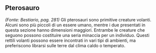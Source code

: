 ## **Pterosauro**

_(Fonte: Bestiario, pag. 281)_ Gli pterosauri sono primitive creature volanti.
Alcuni sono più piccoli di un essere umano, mentre i due presentati in questa
sezione hanno dimensioni maggiori. Entrambe le creature che seguono possono
costituire una seria minaccia per un individuo. Questi rettili volanti possono
essere incontrati in vari tipi di ambienti, ma preferiscono librarsi sulle terre
dal clima caldo o temperato.
